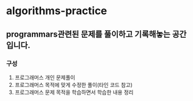 # algorithms-practice

## programmars관련된 문제를 풀이하고 기록해놓는 공간입니다.

### 구성

1. 프로그래머스 개인 문제풀이
2. 프로그래머스 목적에 맞게 수정한 풀이(타인 코드 참고)
3. 프로그래머스 문제 목적을 학습하면서 학습한 내용 정리
